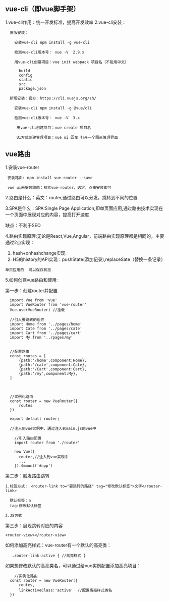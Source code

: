 ## vue-cli（即vue脚手架）

   1.vue-cli作用：统一开发标准，提高开发效率
   2.vue-cli安装：

      旧版安装：
       
        安装vue-cli npm install -g vue-cli

        检测vue-cli版本号： vue -V  2.9.x

        用vue-cli创建项目：vue init webpack 项目名（不能用中文）

          build
          config
          static
          src
          package.json

      新版安装：官方：https://cli.vuejs.org/zh/

        安装vue-cli npm install -g @vue/cli

        检测vue-cli版本号： vue -V  3.x

         用vue-cli创建项目：vue create 项目名

         UI方式创建管理项目：vue ui 回车 打开一个图形管理界面

## vue路由

 1.安装vue-router

 ```
  安装路由: npm install vue-router --save

  vue ui来安装路由：搜索vue-router，选定，点击安装即可

```

2.路由是什么：英文：router,通过路由可以分发，跳转到不同的位置

3.SPA是什么：SPA:Single Page Application,即单页面应用,通过路由技术实现在一个页面中展现对应的内容，提高打开速度

   缺点：不利于SEO

4.路由实现原理:无论是React,Vue,Angular，前端路由实现原理都是相同的，主要通过2点实现：

   1. hash+onhashchange实现
   2. H5的history的API实现：pushState(添加记录),replaceSate（替换一条记录）
    

    单页应用的  可以保存状态  

5.如何创建vue路由和使用:

   第一步：创建router并配置

      import Vue from 'vue'
      import VueRouter from 'vue-router'
      Vue.use(VueRouter) //挂载

      //引入要跳转的组件
      import Home from '../pages/home'
      import Cate from '../pages/cate'
      import Cart from '../pages/cart'
      import My from '../pages/my'


      //配置路由
      const routes = [
          {path:'/home',component:Home},
          {path:'/cate',component:Cate},
          {path:'/Cart',component:Cart},
          {path:'/my',component:My},
      ]



      //实例化路由
      const router = new VueRouter({
          routes
      })

      export default router;

      //注入到vue实例中，通过注入到main.js的vue中

        //引入路由配置
        import router from './router'

        new Vue({
          router,//注入到vue实现中
          ...
        }).$mount('#app')


  第二步：触发路由跳转

    1.标签方式： <router-link to="要跳转的路径" tag="修改默认标签">文字</router-link>

      默认标签：a
      tag:修改默认标签

    2.JS方式

  第三步：展现跳转对应的内容

    <router-view></router-view>


  如何添加高亮样式：vue-router有一个默认的高亮类： 

```
   .router-link-active { //高亮样式 }

```

   如果想修改默认的高亮类名，可以通过给vue实例配置添加高亮项目：
```
    //实例化路由
  const router = new VueRouter({
      routes,
      linkActiveClass:'active'  //配置高亮样式类名
  })
```

     


   

